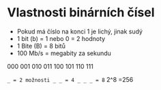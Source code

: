 # Vlastnosti binárních čísel

* Pokud má číslo na konci 1 je lichý, jinak sudý
* 1 bit (b) = 1 nebo 0 = 2 hodnoty
* 1 Bite (B) = 8 bitů
* 100 Mb/s = megabity za sekundu

000
001
010
011
100
101
110
111

`
_ = 2 možnosti
_ _ = 4
_ _ _ = 8
`
2^8 =256

